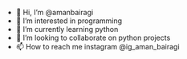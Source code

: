 - 👋 Hi, I’m @amanbairagi
- 👀 I’m interested in programming
- 🌱 I’m currently learning python
- 💞️ I’m looking to collaborate on python projects
- 📫 How to reach me instagram @ig_aman_bairagi

<!---
amanbairagi/amanbairagi is a ✨ special ✨ repository because its `README.md` (this file) appears on your GitHub profile.
You can click the Preview link to take a look at your changes.
--->
